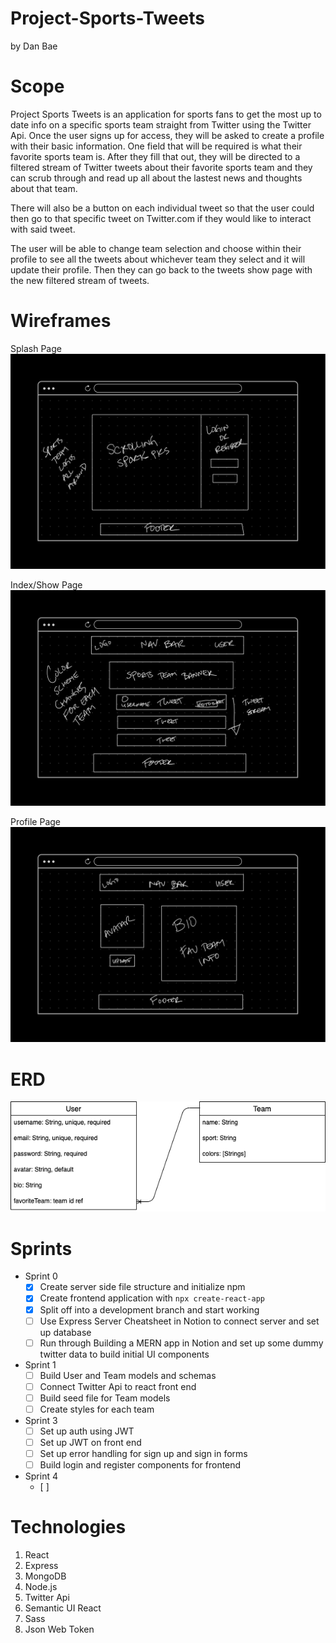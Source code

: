 # Project-Sports-Tweets
by Dan Bae

# Scope
Project Sports Tweets is an application for sports fans to get the most up to date info on a specific sports team straight from Twitter using the Twitter Api. Once the user signs up for access, they will be asked to create a profile with their basic information. One field that will be required is what their favorite sports team is. After they fill that out, they will be directed to a filtered stream of Twitter tweets about their favorite sports team and they can scrub through and read up all about the lastest news and thoughts about that team.

There will also be a button on each individual tweet so that the user could then go to that specific tweet on Twitter.com if they would like to interact with said tweet.

The user will be able to change team selection and choose within their profile to see all the tweets about whichever team they select and it will update their profile. Then they can go  back to the tweets show page with the new filtered stream of tweets.

# Wireframes
Splash Page
<img src="readmeFiles/splash.png">

Index/Show Page
<img src="readmeFiles/index.png">

Profile Page
<img src="readmeFiles/profile.png">

# ERD
<img src="readmeFiles/erd.png">

# Sprints
- Sprint 0
  - [x] Create server side file structure and initialize npm
  - [x] Create frontend application with `npx create-react-app`
  - [x] Split off into a development branch and start working
  - [ ] Use Express Server Cheatsheet in Notion to connect server and set up database
  - [ ] Run through Building a MERN app in Notion and set up some dummy twitter data to build initial UI components

- Sprint 1
  - [ ] Build User and Team models and schemas 
  - [ ] Connect Twitter Api to react front end
  - [ ] Build seed file for Team models
  - [ ] Create styles for each team

- Sprint 3
  - [ ] Set up auth using JWT
  - [ ] Set up JWT on front end
  - [ ] Set up error handling for sign up and sign in forms
  - [ ] Build login and register components for frontend

- Sprint 4
  - [ ] 

# Technologies
1. React
2. Express
3. MongoDB
4. Node.js
5. Twitter Api
6. Semantic UI React
7. Sass
8. Json Web Token